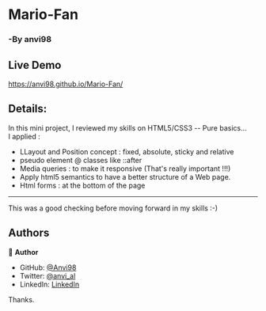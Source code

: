 # Mario-Fan 
### -By anvi98

## Live Demo
https://anvi98.github.io/Mario-Fan/

## Details:
In this mini project, I reviewed my skills on HTML5/CSS3 -- Pure basics...
<br> I applied :

- LLayout and Position concept : fixed, absolute, sticky and relative
- pseudo element @ classes like ::after
- Media queries  : to make it responsive (That's really important !!!)
- Apply html5 semantics to have a better structure of a Web page.
- Html forms : at the bottom of the page
*********************************

This was a good checking before moving forward in my skills :-)

## Authors

👤 **Author**

- GitHub: [@Anvi98](https://github.com/Anvi98)
- Twitter: [@anvi_al](https://twitter.com/anvi_al)
- LinkedIn: [LinkedIn](https://www.linkedin.com/in/anvi-alex-eponon/)

Thanks.